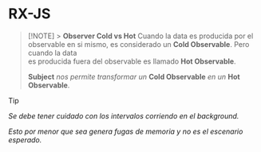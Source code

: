 # RX-JS

> [!NOTE] > **Observer Cold vs Hot**
> Cuando la data es producida por el observable en si mismo,
> es considerado un **Cold Observable**. Pero cuando la data  
> es producida fuera del observable es llamado **Hot Observable**.
>
> **Subject** _nos permite transformar un_ **Cold Observable** _en un_ **Hot Observable**.

> [!TIP]
>
> _Se debe tener cuidado con los intervalos corriendo en el background._
>
> _Esto por menor que sea genera fugas de memoria y no es el escenario esperado._
